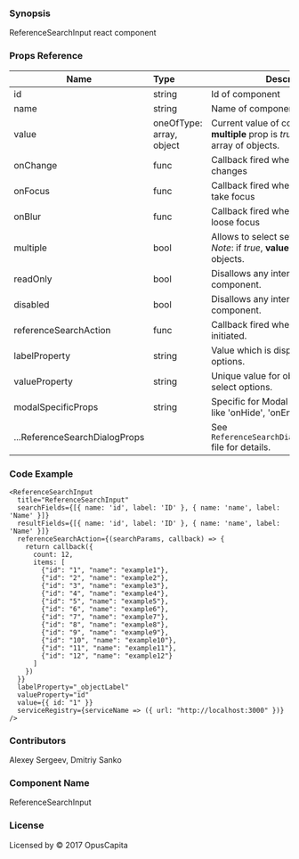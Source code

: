 ### Synopsis

ReferenceSearchInput react component

### Props Reference

| Name                           | Type                     | Description                                                                                             |
| ------------------------------ | :----------------------  | -----------------------------------------------------------                                             |
| id                             | string                   | Id of component                                                                                         |
| name                           | string                   | Name of component                                                                                       |
| value                          | oneOfType: array, object | Current value of component. *Note*: if **multiple** prop is *true*, **value** must be array of objects. |
| onChange                       | func                     | Callback fired when the **value** changes                                                               |
| onFocus                        | func                     | Callback fired when the component take focus                                                            |
| onBlur                         | func                     | Callback fired when the component loose focus                                                           |
| multiple                       | bool                     | Allows to select several elements. *Note*: if *true*, **value** must be array of objects.               |
| readOnly                       | bool                     | Disallows any interaction with the component.                                                           |
| disabled                       | bool                     | Disallows any interaction with the component.                                                           |
| referenceSearchAction          | func                     | Callback fired when search action initiated.                                                            |
| labelProperty                  | string                   | Value which is displayed in select options.                                                             |
| valueProperty                  | string                   | Unique value for object identifying in select options.                                                  |
| modalSpecificProps             | string                   | Specific for Modal component props like 'onHide', 'onEnter', etc.                                       |
| ...ReferenceSearchDialogProps  |                          | See `ReferenceSearchDialogProps/index.js` file for details.                                             |

### Code Example

```
<ReferenceSearchInput
  title="ReferenceSearchInput"
  searchFields={[{ name: 'id', label: 'ID' }, { name: 'name', label: 'Name' }]}
  resultFields={[{ name: 'id', label: 'ID' }, { name: 'name', label: 'Name' }]}
  referenceSearchAction={(searchParams, callback) => {
    return callback({
      count: 12,
      items: [
        {"id": "1", "name": "example1"},
        {"id": "2", "name": "example2"},
        {"id": "3", "name": "example3"},
        {"id": "4", "name": "example4"},
        {"id": "5", "name": "example5"},
        {"id": "6", "name": "example6"},
        {"id": "7", "name": "example7"},
        {"id": "8", "name": "example8"},
        {"id": "9", "name": "example9"},
        {"id": "10", "name": "example10"},
        {"id": "11", "name": "example11"},
        {"id": "12", "name": "example12"}
      ]
    })
  }}
  labelProperty="_objectLabel"
  valueProperty="id"
  value={{ id: "1" }}
  serviceRegistry={serviceName => ({ url: "http://localhost:3000" })}
/>
```

### Contributors

Alexey Sergeev, Dmitriy Sanko

### Component Name

ReferenceSearchInput

### License

Licensed by © 2017 OpusCapita 


